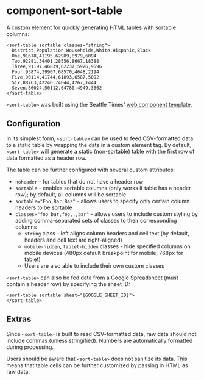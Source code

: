 component-sort-table 
====================

A custom element for quickly generating HTML tables with sortable
columns:

    <sort-table sortable classes="string">
      District,Population,Households,White,Hispanic,Black
      One,91678,41195,62989,8979,6094
      Two,92281,34401,28556,8667,18388
      Three,91197,46839,62237,5926,9596
      Four,93874,39907,68570,4648,2194
      Five,90114,41744,61893,6587,5092
      Six,88763,42240,74044,4267,1444
      Seven,86024,50112,64780,4949,3662
    </sort-table>

`<sort-table>` was built using the Seattle Times' [web component
template](https://github.com/seattletimes/component-template).

Configuration 
-------------

In its simplest form, `<sort-table>` can be used to feed CSV-formatted
data to a static table by wrapping the data in a custom element tag. By
default, `<sort-table>` will generate a static (non-sortable) table with
the first row of data formatted as a header row.

The table can be further configured with several custom attributes:

-   `noheader` - for tables that do not have a header row
-   `sortable` - enables sortable columns (only works if table has a
    header row); by default, all columns will be sortable
-   `sortable="Foo,Bar,Baz"` - allows users to specify only certain
    column headers to be sortable
-   `classes="foo bar,foo,,,bar"` - allows users to include custom
    styling by adding comma-separated sets of classes to their
    corresponding columns
    -   `string` class - left aligns column headers and cell text (by
        default, headers and cell text are right-aligned)
    -   `mobile-hidden`, `tablet-hidden` classes - hide specified columns on mobile devices (480px default breakpoint for mobile, 768px for tablet)
    -   Users are also able to include their own custom classes

`<sort-table>` can also be fed data from a Google Spreadsheet (must contain a header row) by specifying the sheet ID:

    <sort-table sortable sheet="[GOOGLE_SHEET_ID]">
    </sort-table>

Extras 
------

Since `<sort-table>` is built to read CSV-formatted data, raw data should not include commas (unless stringified). Numbers are automatically formatted during processing.

Users should be aware that `<sort-table>` does not sanitize its data. This means that table cells can be further customized by passing in HTML as raw data.